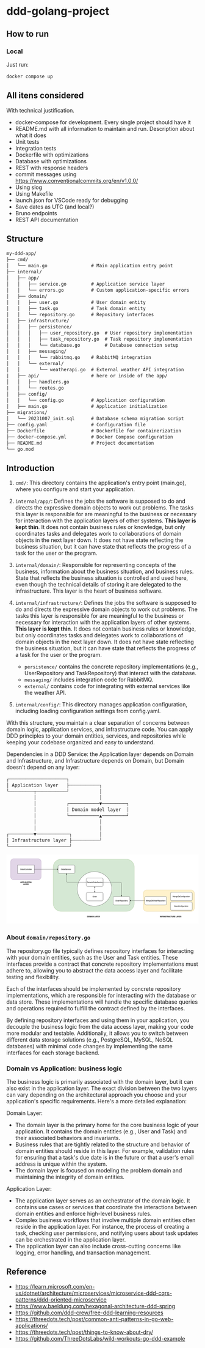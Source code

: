 # ddd-golang-project

## How to run

### Local

Just run:

```sh
docker compose up
```

## All itens considered

With technical justification.

- docker-compose for development. Every single project should have it
- README.md with all information to maintain and run. Description about what it does
- Unit tests
- Integration tests
- Dockerfile with optimizations
- Database with optimizations
- REST with response headers
- commit messages using https://www.conventionalcommits.org/en/v1.0.0/
- Using slog
- Using Makefile
- launch.json for VSCode ready for debugging
- Save dates as UTC (and local?)
- Bruno endpoints
- REST API documentation

## Structure

```
my-ddd-app/
├── cmd/
│   └── main.go                # Main application entry point
├── internal/
│   ├── app/
│   │   ├── service.go         # Application service layer
│   │   └── errors.go          # Custom application-specific errors
│   ├── domain/
│   │   ├── user.go            # User domain entity
│   │   ├── task.go            # Task domain entity
│   │   └── repository.go      # Repository interfaces
│   ├── infrastructure/
│   │   ├── persistence/
│   │   │   ├── user_repository.go  # User repository implementation
│   │   │   ├── task_repository.go  # Task repository implementation
│   │   │   └── database.go         # Database connection setup
│   │   ├── messaging/
│   │   │   └── rabbitmq.go    # RabbitMQ integration
│   │   └── external/
│   │       └── weatherapi.go  # External weather API integration
|   ├── api/                   # here or inside of the app/
│   │   ├── handlers.go              
|   │   └── routes.go                
│   ├── config/
│   │   └── config.go          # Application configuration
│   ├── main.go                # Application initialization
├── migrations/
│   └── 20231007_init.sql      # Database schema migration script
├── config.yaml                # Configuration file
├── Dockerfile                 # Dockerfile for containerization
├── docker-compose.yml         # Docker Compose configuration
├── README.md                  # Project documentation
└── go.mod

```

## Introduction

1. `cmd/`: This directory contains the application's entry point (main.go), where you configure and start your application.

1. `internal/app/`: Defines the jobs the software is supposed to do and directs the expressive domain objects to work out problems. The tasks this layer is responsible for are meaningful to the business or necessary for interaction with the application layers of other systems. **This layer is kept thin**. It does not contain business rules or knowledge, but only coordinates tasks and delegates work to collaborations of domain objects in the next layer down. It does not have state reflecting the business situation, but it can have state that reflects the progress of a task for the user or the program.

1. `internal/domain/`: Responsible for representing concepts of the business, information about the business situation, and business rules. State that reflects the business situation is controlled and used here, even though the technical details of storing it are delegated to the infrastructure. This layer is the heart of business software.

1. `internal/infrastructure/`: Defines the jobs the software is supposed to do and directs the expressive domain objects to work out problems. The tasks this layer is responsible for are meaningful to the business or necessary for interaction with the application layers of other systems. **This layer is kept thin**. It does not contain business rules or knowledge, but only coordinates tasks and delegates work to collaborations of domain objects in the next layer down. It does not have state reflecting the business situation, but it can have state that reflects the progress of a task for the user or the program.
    - `persistence/` contains the concrete repository implementations (e.g., UserRepository and TaskRepository) that interact with the database.
    - `messaging/` includes integration code for RabbitMQ.
    - `external/` contains code for integrating with external services like the weather API.
1. `internal/config/`: This directory manages application configuration, including loading configuration settings from config.yaml.

With this structure, you maintain a clear separation of concerns between domain logic, application services, and infrastructure code. You can apply DDD principles to your domain entities, services, and repositories while keeping your codebase organized and easy to understand.

Dependencies in a DDD Service: the Application layer depends on Domain and Infrastructure, and Infrastructure depends on Domain, but Domain doesn't depend on any layer:

```
┌─────────────────────┐
│ Application layer   ├───────────┐
└─────────┬───────────┘           │
          │                       │
          │           ┌───────────▼─────────┐
          │           │ Domain model layer  │
          │           └───────────▲─────────┘
          │                       │
          │                       │
┌─────────▼────────────┐          │
│ Infrastructure layer ├──────────┘
└──────────────────────┘
```

![Detailed organization](DDD-Layers-implemented.png)

### About `domain/repository.go`

The repository.go file typically defines repository interfaces for interacting with your domain entities, such as the User and Task entities. These interfaces provide a contract that concrete repository implementations must adhere to, allowing you to abstract the data access layer and facilitate testing and flexibility.

Each of the interfaces should be implemented by concrete repository implementations, which are responsible for interacting with the database or data store. These implementations will handle the specific database queries and operations required to fulfill the contract defined by the interfaces.

By defining repository interfaces and using them in your application, you decouple the business logic from the data access layer, making your code more modular and testable. Additionally, it allows you to switch between different data storage solutions (e.g., PostgreSQL, MySQL, NoSQL databases) with minimal code changes by implementing the same interfaces for each storage backend. 

### Domain vs Application: business logic

The business logic is primarily associated with the domain layer, but it can also exist in the application layer. The exact division between the two layers can vary depending on the architectural approach you choose and your application's specific requirements. Here's a more detailed explanation:

Domain Layer:
- The domain layer is the primary home for the core business logic of your application. It contains the domain entities (e.g., User and Task) and their associated behaviors and invariants.
- Business rules that are tightly related to the structure and behavior of domain entities should reside in this layer. For example, validation rules for ensuring that a task's due date is in the future or that a user's email address is unique within the system.
- The domain layer is focused on modeling the problem domain and maintaining the integrity of domain entities.

Application Layer:
- The application layer serves as an orchestrator of the domain logic. It contains use cases or services that coordinate the interactions between domain entities and enforce high-level business rules.
- Complex business workflows that involve multiple domain entities often reside in the application layer. For instance, the process of creating a task, checking user permissions, and notifying users about task updates can be orchestrated in the application layer.
- The application layer can also include cross-cutting concerns like logging, error handling, and transaction management.

## Reference

- https://learn.microsoft.com/en-us/dotnet/architecture/microservices/microservice-ddd-cqrs-patterns/ddd-oriented-microservice
- https://www.baeldung.com/hexagonal-architecture-ddd-spring
- https://github.com/ddd-crew/free-ddd-learning-resources
- https://threedots.tech/post/common-anti-patterns-in-go-web-applications/
- https://threedots.tech/post/things-to-know-about-dry/
- https://github.com/ThreeDotsLabs/wild-workouts-go-ddd-example